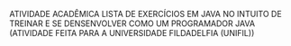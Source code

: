 ATIVIDADE ACADÊMICA LISTA DE EXERCÍCIOS EM JAVA NO INTUITO DE TREINAR E SE DENSENVOLVER COMO UM PROGRAMADOR JAVA (ATIVIDADE FEITA PARA A UNIVERSIDADE FILDADELFIA (UNIFIL))
